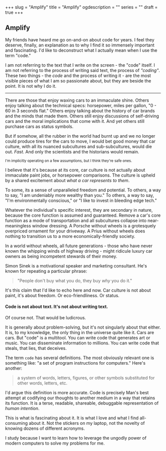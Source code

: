 +++
slug = "Amplify"
title = "Amplify"
ogdescription = ""
series = ""
draft = true
+++

## Amplify

My friends have heard me go on-and-on about code for years. I feel they deserve, finally, an explanation as to why I find it so immensely important and fascinating. I'd like to deconstruct what I actually mean when I use the term "code."

I am not referring to the text that I write on the screen - the "code" itself. I am not referring to the process of writing said text, the process of *"coding"*. These two things - the *code* and the process of writing it - are the most visible pieces of what I am so passionate about, but they are beside the point. It is not why I do it.

---

There are those that enjoy waxing cars to an immaculate shine. Others enjoy talking about the technical specs: horsepower, miles per gallon, "0 - 60 in 3 seconds flat." Others enjoy talking about the history of car brands and the minds that made them. Others still enjoy discussions of self-driving cars and the moral implications that come with it. And yet others still purchase cars as status symbols.

But if somehow, all the rubber in the world had burnt up and we no longer could produce tires for the cars to move, I would bet good money that car culture, with all its nuanced subcultures and sub-subcultures, would die out. *Fast*. And only the scientists and the historians would remain.

<small>I'm implicitly operating on a few assumptions, but I think they're safe ones.</small>

I believe that it's because at its core, car culture is not actually about immaculate paint jobs, or horsepower comparisons. The culture is upheld by a shared excitement about *what a car represents to them*. 

To some, its a sense of unparalleled freedom and potential. 
To others, a way to say, "I am undeniably more wealthy than you." 
To others, a way to say, "I'm environmentally conscious," or "I like to invest in bleeding edge tech."

Whatever the individual's specific interest, they are secondary in nature, because the core function is assumed and guaranteed. Remove a car's core function as a mode of transportation and all subcultures collapse into near-meaningless window dressing. A Porsche without wheels is a grotesquely overpriced ornament for your driveway. A Prius without wheels does nothing to transition us to a more economically-friendly society. 

In a world without wheels, all future generations - those who have never known the whipping winds of highway driving - might ridicule luxury car owners as being incompetent stewards of their money.

Simon Sinek is a motivational speaker and marketing consultant. He's known for repeating a particular phrase: 

> "People don't buy what you do, they buy *why* you do it." 

It's this claim that I'd like to echo here and now. Car culture is not about paint, it's about freedom. Or eco-friendliness. Or status. 

#### Code is not about text. It's not about writing text.

Of course not. That would be ludicrous.

It is generally about problem-solving, but it's not singularly about that either. It is, to my knowledge, the only thing in the universe quite like it. Cars are cars. But "code" is a multitool. You can write code that generates art or music. You can disseminate information to millions. You can write code that steals, that lies, that deceives.

The term `code` has several definitions. The most obviously relevant one is something like: "a set of program instructions for computers." Here's another:

> a system of words, letters, figures, or other symbols substituted for other words, letters, etc.

I'd argue this definition is more accurate. Code is precisely Man's best attempt at codifying our thoughts to another medium in a way that retains its function. It is a terse, readable, shareable, debuggable representation of *human intention*. 

This is what is fascinating about it. It is what I love and what I find all-consuming about it. Not the stickers on my laptop, not the novelty of knowing dozens of different acronyms. 

I study because I want to learn how to leverage the ungodly power of modern computers to solve my problems for me.
